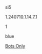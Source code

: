 si5

1.240710.1.14.7.1

1

blue

[Bots Only](https://www.lakeshorelearning.com/assets/html/do_not_visit.html)